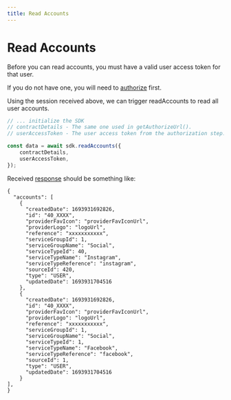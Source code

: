 ```yaml
---
title: Read Accounts
---
```


# Read Accounts

Before you can read accounts, you must have a valid user access token for that user.

If you do not have one, you will need to [authorize](../create-user/authorizing.md) first.

Using the session received above, we can trigger readAccounts to read all user accounts.

```typescript
// ... initialize the SDK
// contractDetails - The same one used in getAuthorizeUrl().
// userAccessToken - The user access token from the authorization step.

const data = await sdk.readAccounts({
    contractDetails,
    userAccessToken,
});
```

Received [response](../types/Types.ReadAccountsResponse.html) should be something like:

```
{
  "accounts": [
    {
      "createdDate": 1693931692826,
      "id": "40_XXXX",
      "providerFavIcon": "providerFavIconUrl",
      "providerLogo": "logoUrl",
      "reference": "xxxxxxxxxxx",
      "serviceGroupId": 1,
      "serviceGroupName": "Social",
      "serviceTypeId": 40,
      "serviceTypeName": "Instagram",
      "serviceTypeReference": "instagram",
      "sourceId": 420,
      "type": "USER",
      "updatedDate": 1693931704516
    },
    {
      "createdDate": 1693931692826,
      "id": "40_XXXX",
      "providerFavIcon": "providerFavIconUrl",
      "providerLogo": "logoUrl",
      "reference": "xxxxxxxxxxx",
      "serviceGroupId": 1,
      "serviceGroupName": "Social",
      "serviceTypeId": 1,
      "serviceTypeName": "Facebook",
      "serviceTypeReference": "facebook",
      "sourceId": 1,
      "type": "USER",
      "updatedDate": 1693931704516
    }
],
}
```
